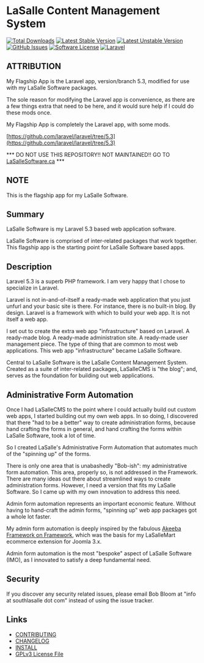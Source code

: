 # LaSalle Content Management System 

<!--
[![Build Status](https://img.shields.io/travis/lasallecms/lasallecms-l5-flagship/master.svg?style=flat-square)](https://travis-ci.org/lasallecms/lasallecms)
-->

[![Total Downloads](https://img.shields.io/packagist/dt/lasallecms/lasallecms.svg?style=flat-square)](https://packagist.org/packages/lasallecms/lasallecms)
[![Latest Stable Version](https://poser.pugx.org/lasallecms/lasallecms/v/stable.svg)](https://packagist.org/packages/lasallecms/lasallecms)
[![Latest Unstable Version](https://poser.pugx.org/lasallecms/lasallecms/v/unstable.svg)](https://packagist.org/packages/lasallecms/lasallecms)
[![GitHub Issues](https://img.shields.io/github/issues/lasallecms/lasallecms-l5-flagship.svg)](https://github.com/lasallecms/lasallecms-l5-flagship/issues)
[![Software License](https://img.shields.io/badge/license-GPLv3-brightgreen.svg?style=flat-square)](LICENSE.md)
[![Laravel](https://img.shields.io/badge/Laravel-v5.3-brightgreen.svg?style=flat-square)](http://laravel.com)

## ATTRIBUTION

My Flagship App is the Laravel app, version/branch 5.3, modified for use with my LaSalle Software packages. 
 
The sole reason for modifying the Laravel app is convenience, as there are a few things extra that need to be here, and it would sure help if I could do these mods once.

My Flagship App is completely the Laravel app, with some mods.

[https://github.com/laravel/laravel/tree/5.3](https://github.com/laravel/laravel/tree/5.3)



*** DO NOT USE THIS REPOSITORY!! NOT MAINTAINED!! GO TO [LaSalleSoftware.ca](https://lasallesoftware.ca) ***


## NOTE

This is the flagship app for my LaSalle Software. 

## Summary

LaSalle Software is my Laravel 5.3 based web application software. 

LaSalle Software is comprised of inter-related packages that work together. This flagship app is the starting point for LaSalle Software based apps.


## Description

Laravel 5.3 is a superb PHP framework. I am very happy that I chose to specialize in Laravel. 

Laravel is not in-and-of-itself a ready-made web application that you just unfurl and your basic site is there. For instance, there is no built-in blog. By design. Laravel is a framework with which to build your web app. It is not itself a web app. 

I set out to create the extra web app "infrastructure" based on Laravel. A ready-made blog. A ready-made administration site. A ready-made user management piece. The type of thing that are common to most web applications. This web app "infrastructure" became LaSalle Software. 

Central to LaSalle Software is the LaSalle Content Management System. Created as a suite of inter-related packages, LaSalleCMS is "the blog"; and, serves as the foundation for building out web applications. 

## Administrative Form Automation

Once I had LaSalleCMS to the point where I could actually build out custom web apps, I started building out my own web apps. In so doing, I discovered that there "had to be a better" way to create administration forms, because hand crafting the forms in general, and hand crafting the forms within LaSalle Software, took a lot of time. 

So I created LaSalle's Administrative Form Automation that automates much of the "spinning up" of the forms. 
 
There is only one area that is unabashedly "Bob-ish": my administrative form automation. This area, properly so, is not addressed in the Framework. There are many ideas out there about streamlined ways to create administration forms. However, I need a version that fits my LaSalle Software. So I came up with my own innovation to address this need. 
 
Admin form automation represents an important economic feature. Without having to hand-craft the admin forms, "spinning up" web app packages got a whole lot faster. 

My admin form automation is deeply inspired by the fabulous [Akeeba Framework on Framework](https://github.com/akeeba/fof), which was the basis for my LaSalleMart ecommerce extension for Joomla 3.x. 

Admin form automation is the most "bespoke" aspect of LaSalle Software (IMO), as I innovated to satisfy a deep fundamental need. 


## Security

If you discover any security related issues, please email Bob Bloom at "info at southlasalle dot com" instead of using the issue tracker.

## Links

* [CONTRIBUTING](CONTRIBUTING.md)
* [CHANGELOG](CHANGELOG.md)
* [INSTALL](INSTALL.md)
* [GPLv3 License File](LICENSE.md)
 

   
  
